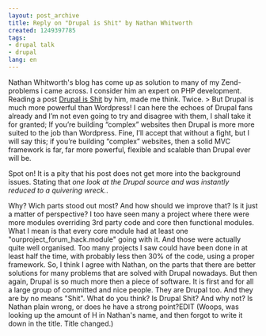 ```yaml
---
layout: post_archive
title: Reply on "Drupal is Shit" by Nathan Whitworth
created: 1249397785
tags:
- drupal talk
- drupal
lang: en
---
```

Nathan Whitworth's blog has come up as solution to many of my Zend-problems i came across. I consider him an expert on PHP development. Reading a post [Drupal is Shit](http://blog.nathanwhitworth.co.uk/opinions/drupal-is-shit.html) by him, made me think. Twice.  > But Drupal is much more powerful than Wordpress! I can here the echoes of Drupal fans already and I’m not even going to try and disagree with them, I shall take it for granted; If you’re building “complex” websites then Drupal is more more suited to the job than Wordpress. Fine, I’ll accept that without a fight, but I will say this; if you’re building “complex” websites, then a solid MVC framework is far, far more powerful, flexible and scalable than Drupal ever will be.

Spot on! It is a pity that his post does not get more into the background issues. Stating that _one look at the Drupal source and was instantly reduced to a quivering wreck._.

Why? Wich parts stood out most? And how should we improve that? Is it just a matter of perspective? I too have seen many a project where there were more modules overriding 3rd party code and core then functional modules. What I mean is that every core module had at least one "ourproject_forum_hack.module" going with it. And those were actually quite well organised. Too many projects I saw could have been done in at least half the time, with probably less then 30% of the code, using a proper framework. So, I think I agree with Nathan, on the parts that there are better solutions for many problems that are solved with Drupal nowadays. But then again, Drupal is so much more then a piece of software. It is first and for all a large group of committed and nice people. They are Drupal too. And they are by no means "Shit". What do you think? Is Drupal Shit? And why not? Is Nathan plain wrong, or does he have a strong point?EDIT (Woops, was looking up the amount of H in Nathan's name, and then forgot to write it down in the title. Title changed.)
